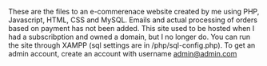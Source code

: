 These are the files to an e-commerenace website created by me using PHP, Javascript, HTML, CSS and MySQL. 
Emails and actual processing of orders based on payment has not been added. 
This site used to be hosted when I had a subscribption and owned a domain, but I no longer do.
You can run the site through XAMPP (sql settings are in /php/sql-config.php). To get an admin account, create an account with username admin@admin.com
